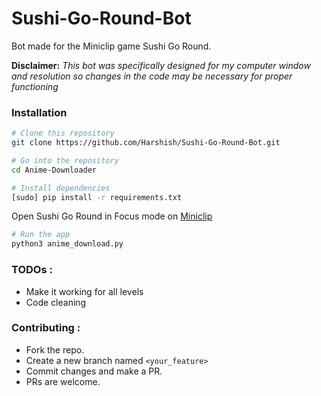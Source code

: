 # Sushi-Go-Round-Bot
Bot made for the Miniclip game Sushi Go Round. 

**Disclaimer:**
*This bot was specifically designed for my computer window and resolution so changes in the code may be necessary for proper functioning*

### Installation
```bash
# Clone this repository
git clone https://github.com/Harshish/Sushi-Go-Round-Bot.git

# Go into the repository
cd Anime-Downloader

# Install dependencies
[sudo] pip install -r requirements.txt
```
Open Sushi Go Round in Focus mode on [Miniclip](http://miniclip.com/games/sushi-go-round/en/focus/)
```bash
# Run the app
python3 anime_download.py
```
### TODOs :
+ Make it working for all levels
+ Code cleaning

### Contributing :
+ Fork the repo.
+ Create a new branch named `<your_feature>`
+ Commit changes and make a PR.
+ PRs are welcome.




